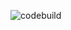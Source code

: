 ![codebuild](https://codebuild.eu-central-1.amazonaws.com/badges?uuid=eyJlbmNyeXB0ZWREYXRhIjoiNkg1QnM4T2ZQZXpMR0lkcDFuK2tBK0dnVzNBQXlNOGZ4aFVMSUExdXlwKzAxUXZCVFcyMit0cVE0UjhpY21KbWljdDVUMm1FY29wYzYvNHhiMnlUSHdzPSIsIml2UGFyYW1ldGVyU3BlYyI6IlVzbFZWdHNVYkREbFZXemsiLCJtYXRlcmlhbFNldFNlcmlhbCI6MX0%3D&branch=main)
